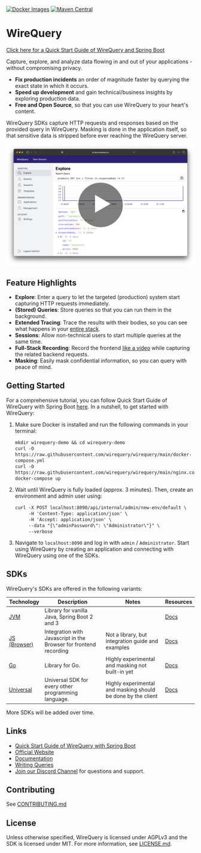 [![Docker Images](https://img.shields.io/badge/docker-latest-blue)](https://github.com/orgs/wirequery/packages?repo_name=wirequery&ecosystem=container)
[![Maven Central](https://img.shields.io/maven-central/v/com.wirequery/wirequery-spring-boot-3-starter)](https://central.sonatype.com/search?q=com.wirequery)

# WireQuery

[Click here for a Quick Start Guide of WireQuery and Spring Boot](https://dev.to/wnederhof/how-to-fix-bugs-faster-with-wirequery-34hd)

Capture, explore, and analyze data flowing in and out of your applications - without compromising privacy.

- **Fix production incidents** an order of magnitude faster by querying the exact state
  in which it occurs.
- **Speed up development** and gain technical/business insights by exploring production data.
- **Free and Open Source**, so that you can use WireQuery to your heart's content.

WireQuery SDKs capture HTTP requests and responses based on the provided query in WireQuery. Masking is done in the
application itself, so that sensitive data is stripped before ever reaching the WireQuery server.

<a href="https://youtu.be/lt-9KZOFffA?si=BiVf9Onhmeg_Za1w"><img src="screenshot_1_with_play_btn.png"></a>

## Feature Highlights

- **Explore**: Enter a query to let the targeted (production) system start capturing HTTP requests immediately.
- **(Stored) Queries**: Store queries so that you can run them in the background.
- **Extended Tracing**: Trace the results with their bodies, so you can see what happens in
  your [entire stack](screenshot_2.png).
- **Sessions**: Allow non-technical users to start multiple queries at the same time.
- **Full-Stack Recording**: Record the frontend [like a video](screenshot_3.png) while capturing the related backend
  requests.
- **Masking**: Easily mask confidential information, so you can query with peace of mind.

## Getting Started

For a comprehensive tutorial, you can follow Quick Start Guide of WireQuery with Spring Boot [here](https://dev.to/wnederhof/how-to-fix-bugs-faster-with-wirequery-34hd). In a nutshell, to get started with WireQuery:

1. Make sure Docker is installed and run the following commands in your terminal:
    ```
    mkdir wirequery-demo && cd wirequery-demo
    curl -O https://raw.githubusercontent.com/wirequery/wirequery/main/docker-compose.yml
    curl -O https://raw.githubusercontent.com/wirequery/wirequery/main/nginx.conf
    docker-compose up
    ```
3. Wait until WireQuery is fully loaded (approx. 3 minutes). Then, create an environment and admin user using:
    ```
    curl -X POST localhost:8090/api/internal/admin/new-env/default \
         -H 'Content-Type: application/json' \
         -H 'Accept: application/json' \
         --data "{\"adminPassword\": \"Administrator\"}" \
         --verbose
    ```

3. Navigate to `localhost:8090` and log in with `admin` / `Administrator`. Start using WireQuery by creating an application
   and connecting with WireQuery using one of the SDKs.

## SDKs

WireQuery's SDKs are offered in the following variants:

| Technology                  | Description                                                       | Notes                                                        | Resources                                            |
|-----------------------------|-------------------------------------------------------------------|--------------------------------------------------------------|------------------------------------------------------|
| [JVM](/sdk/jvm)             | Library for vanilla Java, Spring Boot 2 and 3                     |                                                              | [Docs](https://www.wirequery.io/docs/sdks/jvm)       |
| [JS (Browser)](/sdk/js)     | Integration with Javascript in the Browser for frontend recording | Not a library, but integration guide and examples            | [Docs](https://www.wirequery.io/docs/sdks/js)        |
| [Go](/sdk/go)               | Library for Go.                                                   | Highly experimental and masking not built-in yet             | [Docs](https://www.wirequery.io/docsdks/js)          |
| [Universal](/sdk/universal) | Universal SDK for every other programming language.               | Highly experimental and masking should be done by the client | [Docs](https://www.wirequery.io/docs/sdks/universal) |

More SDKs will be added over time.

## Links

- [Quick Start Guide of WireQuery with Spring Boot](https://dev.to/wnederhof/how-to-fix-bugs-faster-with-wirequery-34hd)
- [Official Website](https://www.wirequery.io)
- [Documentation](https://www.wirequery.io/docs)
- [Writing Queries](/docs/writing-queries.md)
- [Join our Discord Channel](https://discord.gg/BfaMCtkZe2) for questions and support.

## Contributing

See [CONTRIBUTING.md](CONTRIBUTING.md)

## License

Unless otherwise specified, WireQuery is licensed under AGPLv3 and the SDK is licensed under MIT. For more information,
see [LICENSE.md](LICENSE.md).

